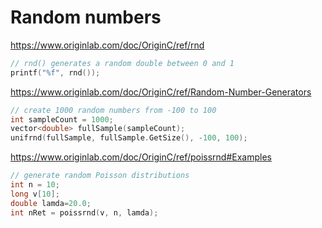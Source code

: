 # Random numbers
https://www.originlab.com/doc/OriginC/ref/rnd
```c
// rnd() generates a random double between 0 and 1
printf("%f", rnd());
```

https://www.originlab.com/doc/OriginC/ref/Random-Number-Generators
```c
// create 1000 random numbers from -100 to 100
int sampleCount = 1000;
vector<double> fullSample(sampleCount);
unifrnd(fullSample, fullSample.GetSize(), -100, 100);    
```

https://www.originlab.com/doc/OriginC/ref/poissrnd#Examples
```c
// generate random Poisson distributions
int n = 10;
long v[10];
double lamda=20.0;
int nRet = poissrnd(v, n, lamda);
```
